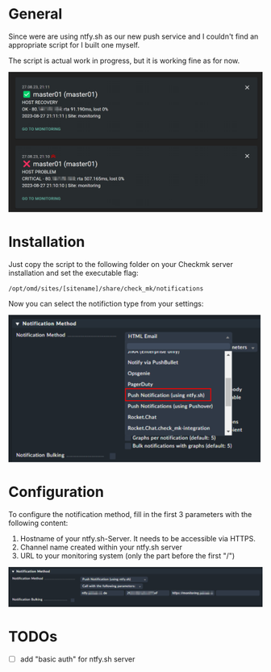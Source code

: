 # General

Since were are using ntfy.sh as our new push service and I couldn't find an appropriate script for I built one myself.

The script is actual work in progress, but it is working fine as for now.

<img src="image-2.png" width="800px">

# Installation

Just copy the script to the following folder on your Checkmk server installation and set the executable flag:

~~~
/opt/omd/sites/[sitename]/share/check_mk/notifications
~~~

Now you can select the notifiction type from your settings:

<img src="image.png" width="500px">

# Configuration

To configure the notification method, fill in the first 3 parameters with the following content:

1. Hostname of your ntfy.sh-Server. It needs to be accessible via HTTPS.
2. Channel name created within your ntfy.sh server
3. URL to your monitoring system (only the part before the first "/")

<img src="image-1.png" width="1000px">

# TODOs

- [ ] add "basic auth" for ntfy.sh server